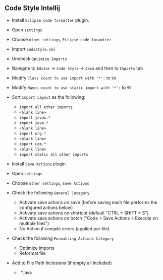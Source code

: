 ## Code Style Intellij

- Install `Eclipse code formatter` plugin.
- Open `settings`
- Choose `other settings`, `Eclipse code foramtter`
- Import `codestyle.xml`
- Uncheck `Optimize Imports`
- Navigate to `Editor` -> `Code Style` -> `Java` and then to `Imports` tab
- Modify `Class count to use import with '*':` to `99`
- Modify `Names count to use static import with '*':` to `99`
- Sort `Import Layout` as the following:
    - `import all other imports`
    - `<blank line>`
    - `import javax.*`
    - `import java.*`
    - `<blank line>`
    - `import org.*`
    - `<blank line>`
    - `import com.*`
    - `<blank line>`
    - `import static all other imports`

- Install `Save Actions` plugin.
- Open `settings`
- Choose `other settings`, `Save Actions`
- Check the following `General Category`
    - Activate save actions on save (before saving each file,performs the configured actions below)
    - Activate save actions on shortcut (default "CTRL + SHIFT + S")
    - Activate save actions on batch ("Code > Save Actions > Execute on multiple files")
    - No Action if compile errors (applied per file)
- Check the following `Formatting Actions Category`
    - Optimize imports
    - Reformat file
- Add to File Path Inclusions (if empty all included)
    - .*\.java